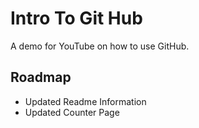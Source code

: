 # Intro To Git Hub
A demo for YouTube on how to use GitHub.

## Roadmap
* Updated Readme Information
* Updated Counter Page
